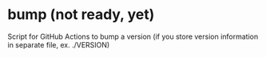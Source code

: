 # bump (not ready, yet) 
Script for GitHub Actions to bump a version (if you store version information in separate file, ex. ./VERSION)
